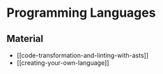 # Programming Languages

## Material

- [[code-transformation-and-linting-with-asts]]
- [[creating-your-own-language]]
